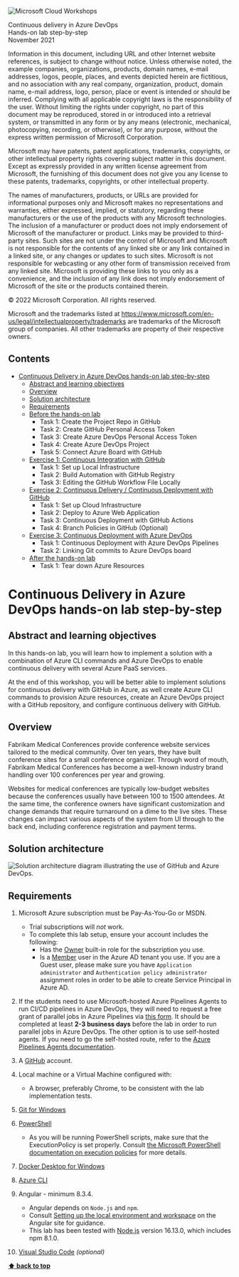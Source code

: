 ![Microsoft Cloud Workshops](https://github.com/Microsoft/MCW-Template-Cloud-Workshop/raw/main/Media/ms-cloud-workshop.png "Microsoft Cloud Workshops")

<div class="MCWHeader1">
Continuous delivery in Azure DevOps
</div>

<div class="MCWHeader2">
Hands-on lab step-by-step
</div>

<div class="MCWHeader3">
November 2021
</div>

Information in this document, including URL and other Internet website references, is subject to change without notice. Unless otherwise noted, the example companies, organizations, products, domain names, e-mail addresses, logos, people, places, and events depicted herein are fictitious, and no association with any real company, organization, product, domain name, e-mail address, logo, person, place or event is intended or should be inferred. Complying with all applicable copyright laws is the responsibility of the user. Without limiting the rights under copyright, no part of this document may be reproduced, stored in or introduced into a retrieval system, or transmitted in any form or by any means (electronic, mechanical, photocopying, recording, or otherwise), or for any purpose, without the express written permission of Microsoft Corporation.

Microsoft may have patents, patent applications, trademarks, copyrights, or other intellectual property rights covering subject matter in this document. Except as expressly provided in any written license agreement from Microsoft, the furnishing of this document does not give you any license to these patents, trademarks, copyrights, or other intellectual property.

The names of manufacturers, products, or URLs are provided for informational purposes only and Microsoft makes no representations and warranties, either expressed, implied, or statutory, regarding these manufacturers or the use of the products with any Microsoft technologies. The inclusion of a manufacturer or product does not imply endorsement of Microsoft of the manufacturer or product. Links may be provided to third-party sites. Such sites are not under the control of Microsoft and Microsoft is not responsible for the contents of any linked site or any link contained in a linked site, or any changes or updates to such sites. Microsoft is not responsible for webcasting or any other form of transmission received from any linked site. Microsoft is providing these links to you only as a convenience, and the inclusion of any link does not imply endorsement of Microsoft of the site or the products contained therein.

© 2022 Microsoft Corporation. All rights reserved.

Microsoft and the trademarks listed at <https://www.microsoft.com/en-us/legal/intellectualproperty/trademarks> are trademarks of the Microsoft group of companies. All other trademarks are property of their respective owners.

## Contents

<!-- TOC -->

- [Continuous Delivery in Azure DevOps hands-on lab step-by-step](#continuous-delivery-in-azure-devops-hands-on-lab-step-by-step)
  - [Abstract and learning objectives](#abstract-and-learning-objectives)
  - [Overview](#overview)
  - [Solution architecture](#solution-architecture)
  - [Requirements](#requirements)
  - [Before the hands-on lab](content/Before%20the%20HOL.md)
    - Task 1: Create the Project Repo in GitHub
    - Task 2: Create GitHub Personal Access Token
    - Task 3: Create Azure DevOps Personal Access Token
    - Task 4: Create Azure DevOps Project
    - Task 5: Connect Azure Board with GitHub
  - [Exercise 1: Continuous Integration with GitHub](content/Exercise%201%20-%20Continuous%20Integration.md)
    - Task 1: Set up Local Infrastructure
    - Task 2: Build Automation with GitHub Registry
    - Task 3: Editing the GitHub Workflow File Locally
  - [Exercise 2: Continuous Delivery / Continuous Deployment with GitHub](content/Exercise%202%20-%20Continuous%20Delivery%20-%20Continuous%20Deployment.md)
    - Task 1: Set up Cloud Infrastructure
    - Task 2: Deploy to Azure Web Application
    - Task 3: Continuous Deployment with GitHub Actions
    - Task 4: Branch Policies in GitHub (Optional)
  - [Exercise 3: Continuous Deployment with Azure DevOps](content/Exercise%203%20-%20Continuous%20Deployment%20with%20Azure%20DevOps.md)
    - Task 1: Continuous Deployment with Azure DevOps Pipelines
    - Task 2: Linking Git commits to Azure DevOps board
  - [After the hands-on lab](content/After%20the%20HOL.md)
    - Task 1: Tear down Azure Resources
  
<!-- /TOC -->

# Continuous Delivery in Azure DevOps hands-on lab step-by-step

## Abstract and learning objectives

In this hands-on lab, you will learn how to implement a solution with a combination of Azure CLI commands and Azure DevOps to enable continuous delivery with several Azure PaaS services.

At the end of this workshop, you will be better able to implement solutions for continuous delivery with GitHub in Azure, as well create Azure CLI commands to provision Azure resources, create an Azure DevOps project with a GitHub repository, and configure continuous delivery with GitHub.

## Overview

Fabrikam Medical Conferences provide conference website services tailored to the medical community. Over ten years, they have built conference sites for a small conference organizer. Through word of mouth, Fabrikam Medical Conferences has become a well-known industry brand handling over 100 conferences per year and growing.

Websites for medical conferences are typically low-budget websites because the conferences usually have between 100 to 1500 attendees. At the same time, the conference owners have significant customization and change demands that require turnaround on a dime to the live sites. These changes can impact various aspects of the system from UI through to the back end, including conference registration and payment terms.

## Solution architecture

![Solution architecture diagram illustrating the use of GitHub and Azure DevOps.](media/diagram.png "Desired solution architecture")

## Requirements

1. Microsoft Azure subscription must be Pay-As-You-Go or MSDN.
   - Trial subscriptions will _not_ work.
   - To complete this lab setup, ensure your account includes the following:
     - Has the [Owner](https://docs.microsoft.com/azure/role-based-access-control/built-in-roles#owner) built-in role for the subscription you use.
     - Is a [Member](https://docs.microsoft.com/azure/active-directory/fundamentals/users-default-permissions#member-and-guest-users) user in the Azure AD tenant you use. If you are a Guest user, please make sure you have `Application administrator` and `Authentication policy administrator` assignment roles in order to be able to create Service Principal in Azure AD.

2. If the students need to use Microsoft-hosted Azure Pipelines Agents to run CI/CD pipelines in Azure DevOps, they will need to request a free grant of parallel jobs in Azure Pipelines via [this form](https://aka.ms/azpipelines-parallelism-request). It should be completed at least **2-3 business days** before the lab in order to run parallel jobs in Azure DevOps. The other option is to use self-hosted agents. If you need to go the self-hosted route, refer to the [Azure Pipelines Agents documentation](https://docs.microsoft.com/en-us/azure/devops/pipelines/agents/agents?view=azure-devops&tabs=browser).

3. A [GitHub](https://github.com) account.

4. Local machine or a Virtual Machine configured with:

    - A browser, preferably Chrome, to be consistent with the lab implementation tests.

5. [Git for Windows](https://gitforwindows.org/)

6. [PowerShell](https://docs.microsoft.com/en-us/powershell/scripting/install/installing-powershell?view=powershell-7)

    - As you will be running PowerShell scripts, make sure that the ExecutionPolicy is set properly. Consult [the Microsoft PowerShell documentation on execution policies](https://docs.microsoft.com/powershell/module/microsoft.powershell.core/about/about_execution_policies) for more details.

7. [Docker Desktop for Windows](https://docs.docker.com/desktop/windows/install/)

8. [Azure CLI](https://docs.microsoft.com/en-us/cli/azure/install-azure-cli)

9. Angular - minimum 8.3.4.

    - Angular depends on `Node.js` and `npm`.
    - Consult [Setting up the local environment and workspace](https://angular.io/guide/setup-local) on the Angular site for guidance.
    - This lab has been tested with [Node.js](https://nodejs.org/en/download/) version 16.13.0, which includes npm 8.1.0.

10. [Visual Studio Code](https://code.visualstudio.com/download) *(optional)*

**[⬆ back to top](#contents)**
